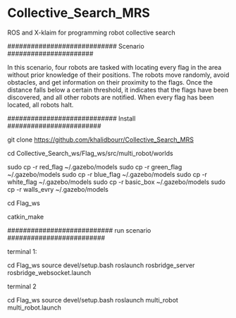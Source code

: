 # Collective_Search_MRS
ROS and X-klaim for programming robot collective search

############################ Scenario ###################### 


In this scenario, four robots are tasked with locating every flag in the area without prior knowledge of their positions. The robots move randomly, avoid obstacles, and get information on their proximity to the flags. Once the distance falls below a certain threshold, it indicates that the flags have been discovered, and all other robots are notified. When every flag has been located, all robots halt.

############################ Install ######################## 

git clone https://github.com/khalidbourr/Collective_Search_MRS

cd Collective_Search_ws/Flag_ws/src/multi_robot/worlds

sudo cp -r red_flag ~/.gazebo/models
sudo cp -r green_flag ~/.gazebo/models
sudo cp -r blue_flag ~/.gazebo/models
sudo cp -r white_flag ~/.gazebo/models
sudo cp -r basic_box ~/.gazebo/models
sudo cp -r walls_evry ~/.gazebo/models

cd Flag_ws

catkin_make

########################### run scenario #########################


terminal 1: 

cd Flag_ws
source devel/setup.bash
roslaunch rosbridge_server rosbridge_websocket.launch 

terminal 2

cd Flag_ws 
source devel/setup.bash
roslaunch multi_robot multi_robot.launch 

